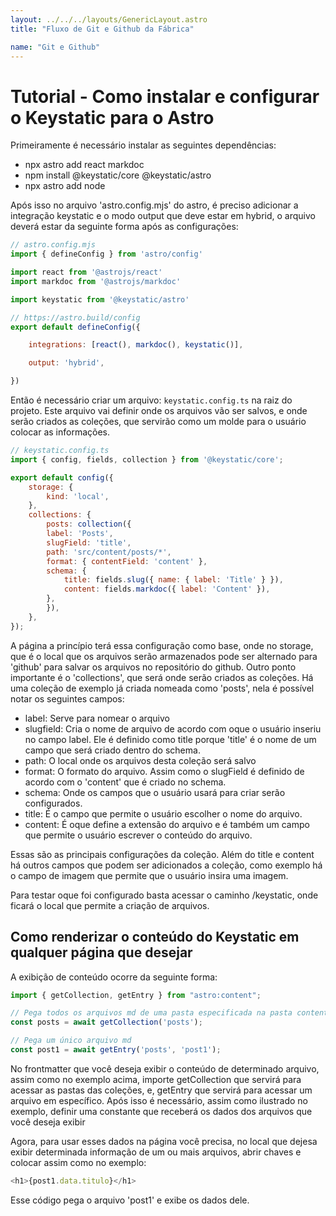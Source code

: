 ```yaml
---
layout: ../../../layouts/GenericLayout.astro
title: "Fluxo de Git e Github da Fábrica"

name: "Git e Github"
---
```

# Tutorial - Como instalar e configurar o Keystatic para o Astro

Primeiramente é necessário instalar as seguintes dependências:
 - npx astro add react markdoc 
 - npm install @keystatic/core @keystatic/astro
 - npx astro add node

Após isso no arquivo 'astro.config.mjs' do astro, é preciso adicionar a integração keystatic e o modo output que deve estar em hybrid, o arquivo deverá estar da seguinte forma após as configurações: 

```javascript
// astro.config.mjs
import { defineConfig } from 'astro/config'

import react from '@astrojs/react'
import markdoc from '@astrojs/markdoc'

import keystatic from '@keystatic/astro'

// https://astro.build/config
export default defineConfig({

    integrations: [react(), markdoc(), keystatic()],

    output: 'hybrid',

})
```

Então é necessário criar um arquivo: `keystatic.config.ts` na raiz do projeto. Este arquivo vai definir onde os arquivos vão ser salvos, e onde serão criados as coleções, que servirão como um molde para o usuário colocar as informações.

```javascript
// keystatic.config.ts
import { config, fields, collection } from '@keystatic/core';

export default config({
    storage: {
        kind: 'local',
    },
    collections: {
        posts: collection({
        label: 'Posts',
        slugField: 'title',
        path: 'src/content/posts/*',
        format: { contentField: 'content' },
        schema: {
            title: fields.slug({ name: { label: 'Title' } }),
            content: fields.markdoc({ label: 'Content' }),
        },
        }),
    },
});
```

A página a princípio terá essa configuração como base, onde no storage, que é o local que os arquivos serão armazenados pode ser alternado para 'github' para salvar os arquivos no repositório do github. Outro ponto importante é o 'collections', que será onde serão criados as coleções. Há uma coleção de exemplo já criada nomeada como 'posts', nela é possível notar os seguintes campos:
 - label: Serve para nomear o arquivo
 - slugfield: Cria o nome de arquivo de acordo com oque o usuário inseriu no campo label. Ele é definido como title porque 'title' é o nome de um campo que será criado dentro do schema. 
 - path: O local onde os arquivos desta coleção será salvo
 - format: O formato do arquivo. Assim como o slugField é definido de acordo com o 'content' que é criado no schema.
 - schema: Onde os campos que o usuário usará para criar serão configurados.
 - title: É o campo que permite o usuário escolher o nome do arquivo.
 - content: É oque define a extensão do arquivo e é também um campo que permite o usuário escrever o conteúdo do arquivo.

 Essas são as principais configurações da coleção. Além do title e content há outros campos que podem ser adicionados a coleção, como exemplo há o campo de imagem que permite que o usuário insira uma imagem.

Para testar oque foi configurado basta acessar o caminho /keystatic, onde ficará o local que permite a criação de arquivos.

## Como renderizar o conteúdo do Keystatic em qualquer página que desejar
A exibição de conteúdo ocorre da seguinte forma: 

```javascript
import { getCollection, getEntry } from "astro:content";

// Pega todos os arquivos md de uma pasta especificada na pasta content
const posts = await getCollection('posts');

// Pega um único arquivo md
const post1 = await getEntry('posts', 'post1');
```

No frontmatter que você deseja exibir o conteúdo de determinado arquivo, assim como no exemplo acima, importe getCollection que servirá para acessar as pastas das coleções, e, getEntry que servirá para acessar um arquivo em específico. Após isso é necessário, assim como ilustrado no exemplo, definir uma constante que receberá os dados dos arquivos que você deseja exibir

Agora, para usar esses dados na página você precisa, no local que dejesa exibir determinada informação de um ou mais arquivos, abrir chaves e colocar assim como no exemplo:
    
```javascript
<h1>{post1.data.titulo}</h1>
```

Esse código pega o arquivo 'post1' e exibe os dados dele.

## 

